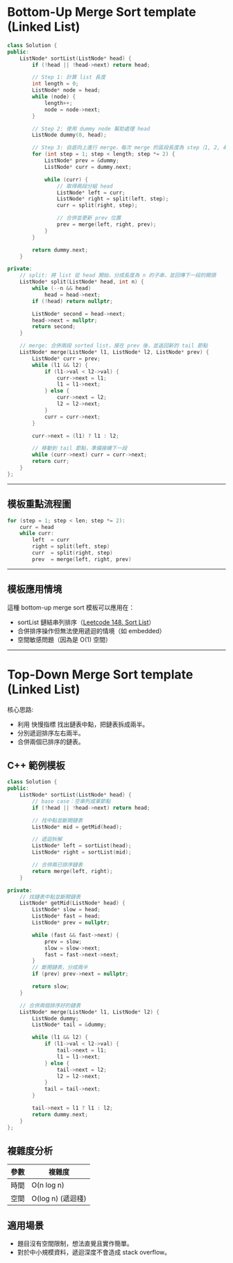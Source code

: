 # Bottom-Up Merge Sort template (Linked List)

```cpp
class Solution {
public:
    ListNode* sortList(ListNode* head) {
        if (!head || !head->next) return head;

        // Step 1: 計算 list 長度
        int length = 0;
        ListNode* node = head;
        while (node) {
            length++;
            node = node->next;
        }

        // Step 2: 使用 dummy node 幫助處理 head
        ListNode dummy(0, head);

        // Step 3: 自底向上進行 merge，每次 merge 的區段長度為 step（1, 2, 4, 8...）
        for (int step = 1; step < length; step *= 2) {
            ListNode* prev = &dummy;
            ListNode* curr = dummy.next;

            while (curr) {
                // 取得兩段分組 head
                ListNode* left = curr;
                ListNode* right = split(left, step);
                curr = split(right, step);

                // 合併並更新 prev 位置
                prev = merge(left, right, prev);
            }
        }

        return dummy.next;
    }

private:
    // split: 將 list 從 head 開始，分成長度為 n 的子串，並回傳下一段的開頭
    ListNode* split(ListNode* head, int n) {
        while (--n && head)
            head = head->next;
        if (!head) return nullptr;

        ListNode* second = head->next;
        head->next = nullptr;
        return second;
    }

    // merge: 合併兩段 sorted list，接在 prev 後，並返回新的 tail 節點
    ListNode* merge(ListNode* l1, ListNode* l2, ListNode* prev) {
        ListNode* curr = prev;
        while (l1 && l2) {
            if (l1->val < l2->val) {
                curr->next = l1;
                l1 = l1->next;
            } else {
                curr->next = l2;
                l2 = l2->next;
            }
            curr = curr->next;
        }

        curr->next = (l1) ? l1 : l2;

        // 移動到 tail 節點，準備接續下一段
        while (curr->next) curr = curr->next;
        return curr;
    }
};
```

---

## 模板重點流程圖

```cpp
for (step = 1; step < len; step *= 2):
    curr = head
    while curr:
        left  = curr
        right = split(left, step)
        curr  = split(right, step)
        prev  = merge(left, right, prev)
```

---

## 模板應用情境

這種 bottom-up merge sort 模板可以應用在：

- sortList 鏈結串列排序（[Leetcode 148. Sort List](https://leetcode.com/problems/sort-list/description/)）
- 合併排序操作但無法使用遞迴的情境（如 embedded）
- 空間敏感問題（因為是 O(1) 空間）

---

# Top-Down Merge Sort template (Linked List)

核心思路:

- 利用 快慢指標 找出鏈表中點，把鏈表拆成兩半。
- 分別遞迴排序左右兩半。
- 合併兩個已排序的鏈表。

## C++ 範例模板
```cpp
class Solution {
public:
    ListNode* sortList(ListNode* head) {
        // base case：空串列或單節點
        if (!head || !head->next) return head;

        // 找中點並斷開鏈表
        ListNode* mid = getMid(head);

        // 遞迴拆解
        ListNode* left = sortList(head);
        ListNode* right = sortList(mid);

        // 合併兩已排序鏈表
        return merge(left, right);
    }

private:
    // 找鏈表中點並斷開鏈表
    ListNode* getMid(ListNode* head) {
        ListNode* slow = head;
        ListNode* fast = head;
        ListNode* prev = nullptr;

        while (fast && fast->next) {
            prev = slow;
            slow = slow->next;
            fast = fast->next->next;
        }
        // 斷開鏈表，分成兩半
        if (prev) prev->next = nullptr;

        return slow;
    }

    // 合併兩個排序好的鏈表
    ListNode* merge(ListNode* l1, ListNode* l2) {
        ListNode dummy;
        ListNode* tail = &dummy;

        while (l1 && l2) {
            if (l1->val < l2->val) {
                tail->next = l1;
                l1 = l1->next;
            } else {
                tail->next = l2;
                l2 = l2->next;
            }
            tail = tail->next;
        }

        tail->next = l1 ? l1 : l2;
        return dummy.next;
    }
};
```

## 複雜度分析

| 參數 | 複雜度            |
| -- | -------------- |
| 時間 | O(n log n)     |
| 空間 | O(log n) (遞迴棧) |

## 適用場景

- 題目沒有空間限制，想法直覺且實作簡單。
- 對於中小規模資料，遞迴深度不會造成 stack overflow。
